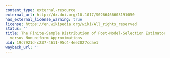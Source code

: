 ```yaml
---
content_type: external-resource
external_url: http://dx.doi.org/10.1017/S0266466603191050
has_external_license_warning: true
license: https://en.wikipedia.org/wiki/All_rights_reserved
status: ''
title: The Finite-Sample Distribution of Post-Model-Selection Estimators and Uniform
  versus Nonuniform Approximations
uid: 19c7921d-c237-4611-95c4-4ee2027cdae1
wayback_url: ''
---
```


